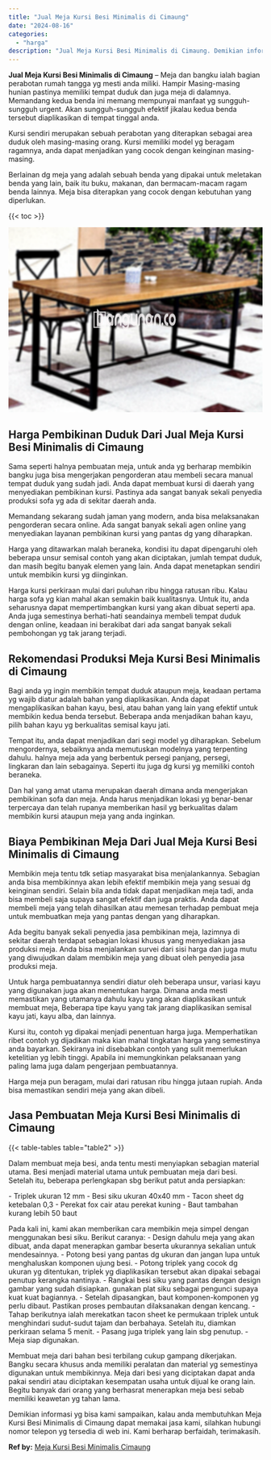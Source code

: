```yaml
---
title: "Jual Meja Kursi Besi Minimalis di Cimaung"
date: "2024-08-16"
categories: 
  - "harga"
description: "Jual Meja Kursi Besi Minimalis di Cimaung. Demikian informasi yg bisa kami sampaikan, kalau anda membutuhkan Meja Kursi Besi Minimalis di Cimaung dapat memak..."
---
```


**Jual Meja Kursi Besi Minimalis di Cimaung** – Meja dan bangku ialah bagian perabotan rumah tangga yg mesti anda miliki. Hampir Masing-masing hunian pastinya memiliki tempat duduk dan juga meja di dalamnya. Memandang kedua benda ini memang mempunyai manfaat yg sungguh-sungguh urgent. Akan sungguh-sungguh efektif jikalau kedua benda tersebut diaplikasikan di tempat tinggal anda.

Kursi sendiri merupakan sebuah perabotan yang diterapkan sebagai area duduk oleh masing-masing orang. Kursi memiliki model yg beragam ragamnya, anda dapat menjadikan yang cocok dengan keinginan masing-masing.

Berlainan dg meja yang adalah sebuah benda yang dipakai untuk meletakan benda yang lain, baik itu buku, makanan, dan bermacam-macam ragam benda lainnya. Meja bisa diterapkan yang cocok dengan kebutuhan yang diperlukan.

{{< toc >}}

![Jual Meja Kursi Besi Minimalis di Cimaung](/images/jual-meja-besi-murah17.png)

## Harga Pembikinan Duduk Dari Jual Meja Kursi Besi Minimalis di Cimaung

Sama seperti halnya pembuatan meja, untuk anda yg berharap membikin bangku juga bisa mengerjakan pengorderan atau membeli secara manual tempat duduk yang sudah jadi. Anda dapat membuat kursi di daerah yang menyediakan pembikinan kursi. Pastinya ada sangat banyak sekali penyedia produksi sofa yg ada di sekitar daerah anda.

Memandang sekarang sudah jaman yang modern, anda bisa melaksanakan pengorderan secara online. Ada sangat banyak sekali agen online yang menyediakan layanan pembikinan kursi yang pantas dg yang diharapkan.

Harga yang ditawarkan malah beraneka, kondisi itu dapat dipengaruhi oleh beberapa unsur semisal contoh yang akan diciptakan, jumlah tempat duduk, dan masih begitu banyak elemen yang lain. Anda dapat menetapkan sendiri untuk membikin kursi yg diinginkan.

Harga kursi perkiraan mulai dari puluhan ribu hingga ratusan ribu. Kalau harga sofa yg kian mahal akan semakin baik kualitasnya. Untuk itu, anda seharusnya dapat mempertimbangkan kursi yang akan dibuat seperti apa. Anda juga semestinya berhati-hati seandainya membeli tempat duduk dengan online, keadaan ini berakibat dari ada sangat banyak sekali pembohongan yg tak jarang terjadi.

## Rekomendasi Produksi Meja Kursi Besi Minimalis di Cimaung

Bagi anda yg ingin membikin tempat duduk ataupun meja, keadaan pertama yg wajib diatur adalah bahan yang diaplikasikan. Anda dapat mengaplikasikan bahan kayu, besi, atau bahan yang lain yang efektif untuk membikin kedua benda tersebut. Beberapa anda menjadikan bahan kayu, pilih bahan kayu yg berkualitas semisal kayu jati.

Tempat itu, anda dapat menjadikan dari segi model yg diharapkan. Sebelum mengordernya, sebaiknya anda memutuskan modelnya yang terpenting dahulu. halnya meja ada yang berbentuk persegi panjang, persegi, lingkaran dan lain sebagainya. Seperti itu juga dg kursi yg memiliki contoh beraneka.

Dan hal yang amat utama merupakan daerah dimana anda mengerjakan pembikinan sofa dan meja. Anda harus menjadikan lokasi yg benar-benar terpercaya dan telah rupanya memberikan hasil yg berkualitas dalam membikin kursi ataupun meja yang anda inginkan.

## Biaya Pembikinan Meja Dari Jual Meja Kursi Besi Minimalis di Cimaung

Membikin meja tentu tdk setiap masyarakat bisa menjalankannya. Sebagian anda bisa membikinnya akan lebih efektif membikin meja yang sesuai dg keinginan sendiri. Selain bila anda tidak dapat menjadikan meja tadi, anda bisa membeli saja supaya sangat efektif dan juga praktis. Anda dapat membeli meja yang telah dihasilkan atau memesan terhadap pembuat meja untuk membuatkan meja yang pantas dengan yang diharapkan.

Ada begitu banyak sekali penyedia jasa pembikinan meja, lazimnya di sekitar daerah terdapat sebagian lokasi khusus yang menyediakan jasa produksi meja. Anda bisa menjalankan survei dari sisi harga dan juga mutu yang diwujudkan dalam membikin meja yang dibuat oleh penyedia jasa produksi meja.

Untuk harga pembuatannya sendiri diatur oleh beberapa unsur, variasi kayu yang digunakan juga akan menentukan harga. Dimana anda mesti memastikan yang utamanya dahulu kayu yang akan diaplikasikan untuk membuat meja, Beberapa tipe kayu yang tak jarang diaplikasikan semisal kayu jati, kayu alba, dan lainnya.

Kursi itu, contoh yg dipakai menjadi penentuan harga juga. Memperhatikan ribet contoh yg dijadikan maka kian mahal tingkatan harga yang semestinya anda bayarkan. Sekiranya ini disebabkan contoh yang sulit memerlukan ketelitian yg lebih tinggi. Apabila ini memungkinkan pelaksanaan yang paling lama juga dalam pengerjaan pembuatannya.

Harga meja pun beragam, mulai dari ratusan ribu hingga jutaan rupiah. Anda bisa memastikan sendiri meja yang akan dibeli.

## Jasa Pembuatan Meja Kursi Besi Minimalis di Cimaung

{{< table-tables table="table2" >}}

Dalam membuat meja besi, anda tentu mesti menyiapkan sebagian material utama. Besi menjadi material utama untuk pembuatan meja dari besi. Setelah itu, beberapa perlengkapan sbg berikut patut anda persiapkan:

\- Triplek ukuran 12 mm - Besi siku ukuran 40x40 mm - Tacon sheet dg ketebalan 0,3 - Perekat fox cair atau perekat kuning - Baut tambahan kurang lebih 50 baut

Pada kali ini, kami akan memberikan cara membikin meja simpel dengan menggunakan besi siku. Berikut caranya: - Design dahulu meja yang akan dibuat, anda dapat menerapkan gambar beserta ukurannya sekalian untuk mendesainnya. - Potong besi yang pantas dg ukuran dan jangan lupa untuk menghaluskan komponen ujung besi. - Potong triplek yang cocok dg ukuran yg ditentukan, triplek yg diaplikasikan tersebut akan dipakai sebagai penutup kerangka nantinya. - Rangkai besi siku yang pantas dengan design gambar yang sudah disiapkan. gunakan plat siku sebagai pengunci supaya kuat kuat bagiannya. - Setelah dipasangkan, baut komponen-komponen yg perlu dibaut. Pastikan proses pembautan dilaksanakan dengan kencang. - Tahap berikutnya ialah merekatkan tacon sheet ke permukaan triplek untuk menghindari sudut-sudut tajam dan berbahaya. Setelah itu, diamkan perkiraan selama 5 menit. - Pasang juga triplek yang lain sbg penutup. - Meja siap digunakan.

Membuat meja dari bahan besi terbilang cukup gampang dikerjakan. Bangku secara khusus anda memiliki peralatan dan material yg semestinya digunakan untuk membikinnya. Meja dari besi yang diciptakan dapat anda pakai sendiri atau diciptakan kesempatan usaha untuk dijual ke orang lain. Begitu banyak dari orang yang berhasrat menerapkan meja besi sebab memiliki keawetan yg tahan lama.

Demikian informasi yg bisa kami sampaikan, kalau anda membutuhkan Meja Kursi Besi Minimalis di Cimaung dapat memakai jasa kami, silahkan hubungi nomor telepon yg tersedia di web ini. Kami berharap berfaidah, terimakasih.

**Ref by:** [Meja Kursi Besi Minimalis Cimaung](https://id.wikipedia.org/wiki/Meja)
